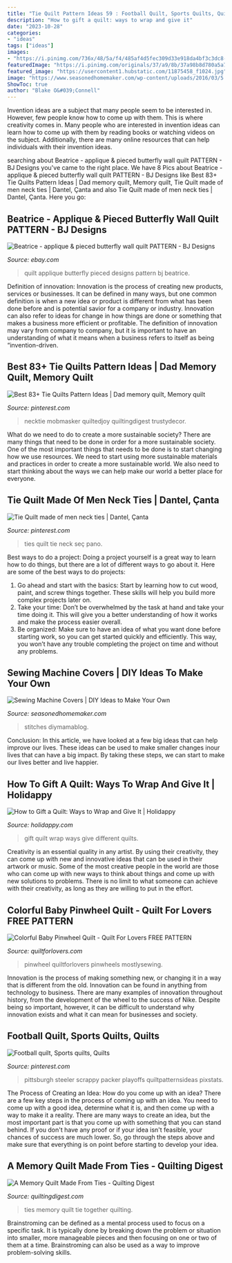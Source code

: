 ```yaml
---
title: "Tie Quilt Pattern Ideas 59 : Football Quilt, Sports Quilts, Quilts"
description: "How to gift a quilt: ways to wrap and give it"
date: "2023-10-28"
categories:
- "ideas"
tags: ["ideas"]
images:
- "https://i.pinimg.com/736x/48/5a/f4/485af4d5fec309d33e918da4bf3c3dc8--steelers-quilt-sports-quilts.jpg"
featuredImage: "https://i.pinimg.com/originals/37/a9/8b/37a98b8d780a5a715e891e8963d60d40.jpg"
featured_image: "https://usercontent1.hubstatic.com/11875458_f1024.jpg"
image: "https://www.seasonedhomemaker.com/wp-content/uploads/2016/03/5.-diy-mama-cover.png"
ShowToc: true
author: "Blake O&#039;Connell"
---
```



Invention ideas are a subject that many people seem to be interested in. However, few people know how to come up with them. This is where creativity comes in. Many people who are interested in invention ideas can learn how to come up with them by reading books or watching videos on the subject. Additionally, there are many online resources that can help individuals with their invention ideas.

	

		
searching about Beatrice - applique &amp; pieced butterfly wall quilt PATTERN - BJ Designs you've came to the right place. We have 8 Pics about Beatrice - applique &amp; pieced butterfly wall quilt PATTERN - BJ Designs like Best 83+ Tie Quilts Pattern Ideas | Dad memory quilt, Memory quilt, Tie Quilt made of men neck ties | Dantel, Çanta and also Tie Quilt made of men neck ties | Dantel, Çanta. Here you go:
		
    
## Beatrice - Applique &amp; Pieced Butterfly Wall Quilt PATTERN - BJ Designs

<img loading=lazy src="https://i.ebayimg.com/images/i/231951595905-0-1/s-l1000.jpg" onerror="this.onerror=null;this.src='https://tse1.mm.bing.net/th?id=OIP.3FK3aKsk5SnSmBwkxj1BMAHaGv&amp;pid=15.1';" alt="Beatrice - applique &amp; pieced butterfly wall quilt PATTERN - BJ Designs">

_Source: ebay.com_

>quilt applique butterfly pieced designs pattern bj beatrice. 

	

Definition of innovation:
Innovation is the process of creating new products, services or businesses. It can be defined in many ways, but one common definition is when a new idea or product is different from what has been done before and is potential savior for a company or industry. Innovation can also refer to ideas for change in how things are done or something that makes a business more efficient or profitable. The definition of innovation may vary from company to company, but it is important to have an understanding of what it means when a business refers to itself as being “invention-driven.

    
## Best 83+ Tie Quilts Pattern Ideas | Dad Memory Quilt, Memory Quilt

<img loading=lazy src="https://i.pinimg.com/originals/9b/24/41/9b244161d87a6a9b75c310409e39f0b5.jpg" onerror="this.onerror=null;this.src='https://tse4.mm.bing.net/th?id=OIP.-ZI3FcxyNfKDEaxlrwLqOAHaJ6&amp;pid=15.1';" alt="Best 83+ Tie Quilts Pattern Ideas | Dad memory quilt, Memory quilt">

_Source: pinterest.com_

>necktie mobmasker quiltedjoy quiltingdigest trustydecor. 

	

What do we need to do to create a more sustainable society?
There are many things that need to be done in order for a more sustainable society. One of the most important things that needs to be done is to start changing how we use resources. We need to start using more sustainable materials and practices in order to create a more sustainable world. We also need to start thinking about the ways we can help make our world a better place for everyone.

    
## Tie Quilt Made Of Men Neck Ties | Dantel, Çanta

<img loading=lazy src="https://i.pinimg.com/originals/37/a9/8b/37a98b8d780a5a715e891e8963d60d40.jpg" onerror="this.onerror=null;this.src='https://tse1.mm.bing.net/th?id=OIP.g7HjRMpqrqGTic5-C6MPWAHaJ4&amp;pid=15.1';" alt="Tie Quilt made of men neck ties | Dantel, Çanta">

_Source: pinterest.com_

>ties quilt tie neck seç pano. 

	

Best ways to do a project:
Doing a project yourself is a great way to learn how to do things, but there are a lot of different ways to go about it. Here are some of the best ways to do projects: 
1. Go ahead and start with the basics: Start by learning how to cut wood, paint, and screw things together. These skills will help you build more complex projects later on. 
2. Take your time: Don’t be overwhelmed by the task at hand and take your time doing it. This will give you a better understanding of how it works and make the process easier overall. 
3. Be organized: Make sure to have an idea of what you want done before starting work, so you can get started quickly and efficiently. This way, you won’t have any trouble completing the project on time and without any problems.

    
## Sewing Machine Covers | DIY Ideas To Make Your Own

<img loading=lazy src="https://www.seasonedhomemaker.com/wp-content/uploads/2016/03/5.-diy-mama-cover.png" onerror="this.onerror=null;this.src='https://tse3.mm.bing.net/th?id=OIP.VgGxRkDQkl49OEX_AUmgZgHaLG&amp;pid=15.1';" alt="Sewing Machine Covers | DIY Ideas to Make Your Own">

_Source: seasonedhomemaker.com_

>stitches diymamablog. 

	

Conclusion:
In this article, we have looked at a few big ideas that can help improve our lives. These ideas can be used to make smaller changes inour lives that can have a big impact. By taking these steps, we can start to make our lives better and live happier.

    
## How To Gift A Quilt: Ways To Wrap And Give It | Holidappy

<img loading=lazy src="https://usercontent1.hubstatic.com/11875458_f1024.jpg" onerror="this.onerror=null;this.src='https://tse2.mm.bing.net/th?id=OIP.7xJu2PlI2UykwrWiNrwSLAHaFj&amp;pid=15.1';" alt="How to Gift a Quilt: Ways to Wrap and Give It | Holidappy">

_Source: holidappy.com_

>gift quilt wrap ways give different quilts. 

	

Creativity is an essential quality in any artist. By using their creativity, they can come up with new and innovative ideas that can be used in their artwork or music. Some of the most creative people in the world are those who can come up with new ways to think about things and come up with new solutions to problems. There is no limit to what someone can achieve with their creativity, as long as they are willing to put in the effort.

    
## Colorful Baby Pinwheel Quilt - Quilt For Lovers FREE PATTERN

<img loading=lazy src="https://quiltforlovers.com/wp-content/uploads/2019/10/7bac2cbdd569a70f355847d9bc142406-scaled.jpg" onerror="this.onerror=null;this.src='https://tse2.mm.bing.net/th?id=OIP.Wy99kkP6IIekQyJPoOlQjwHaLG&amp;pid=15.1';" alt="Colorful Baby Pinwheel Quilt - Quilt For Lovers FREE PATTERN">

_Source: quiltforlovers.com_

>pinwheel quiltforlovers pinwheels mostlysewing. 

	

Innovation is the process of making something new, or changing it in a way that is different from the old. Innovation can be found in anything from technology to business. There are many examples of innovation throughout history, from the development of the wheel to the success of Nike. Despite being so important, however, it can be difficult to understand why innovation exists and what it can mean for businesses and society.

    
## Football Quilt, Sports Quilts, Quilts

<img loading=lazy src="https://i.pinimg.com/736x/48/5a/f4/485af4d5fec309d33e918da4bf3c3dc8--steelers-quilt-sports-quilts.jpg" onerror="this.onerror=null;this.src='https://tse2.mm.bing.net/th?id=OIP.WJsvXGUQXr7SwaJa1DzI-AHaJ4&amp;pid=15.1';" alt="Football quilt, Sports quilts, Quilts">

_Source: pinterest.com_

>pittsburgh steeler scrappy packer playoffs quiltpatternsideas pixstats. 

	

The Process of Creating an Idea: How do you come up with an idea?
There are a few key steps in the process of coming up with an idea. You need to come up with a good idea, determine what it is, and then come up with a way to make it a reality. There are many ways to create an idea, but the most important part is that you come up with something that you can stand behind. If you don't have any proof or if your idea isn't feasible, your chances of success are much lower. So, go through the steps above and make sure that everything is on point before starting to develop your idea.

    
## A Memory Quilt Made From Ties - Quilting Digest

<img loading=lazy src="http://quiltingdigest.com/wp-content/uploads/2016/04/f8681ecd97b4554d513d1695ec387875-e1462025316899.jpg" onerror="this.onerror=null;this.src='https://tse3.mm.bing.net/th?id=OIP.YaNfoqcwVSGkc38k02MaWQHaJ6&amp;pid=15.1';" alt="A Memory Quilt Made From Ties - Quilting Digest">

_Source: quiltingdigest.com_

>ties memory quilt tie together quilting. 

	

Brainstroming can be defined as a mental process used to focus on a specific task. It is typically done by breaking down the problem or situation into smaller, more manageable pieces and then focusing on one or two of them at a time. Brainstroming can also be used as a way to improve problem-solving skills.

